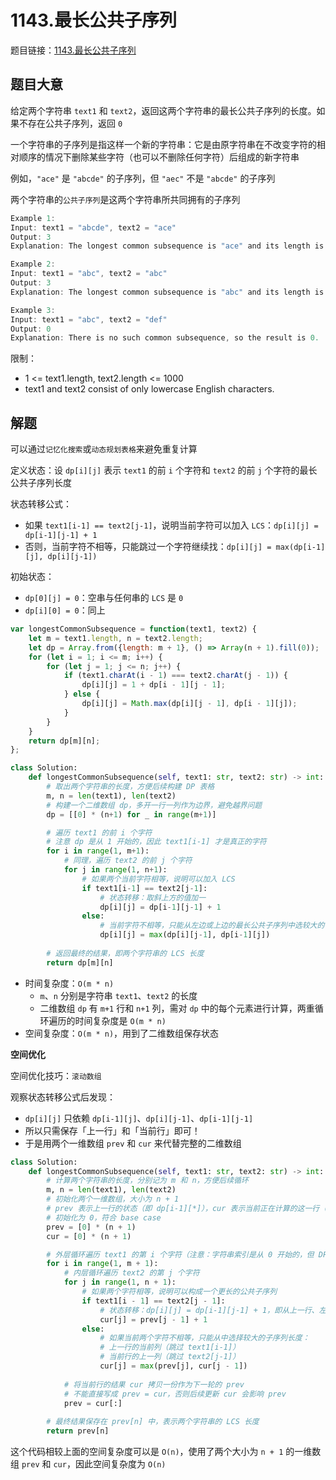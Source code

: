 # 1143.最长公共子序列

题目链接：[1143.最长公共子序列](https://leetcode.cn/problems/longest-common-subsequence/)

## 题目大意

给定两个字符串 `text1` 和 `text2`，返回这两个字符串的最长公共子序列的长度。如果不存在公共子序列，返回 `0` 

一个字符串的子序列是指这样一个新的字符串：它是由原字符串在不改变字符的相对顺序的情况下删除某些字符（也可以不删除任何字符）后组成的新字符串

例如，`"ace"` 是 `"abcde"` 的子序列，但 `"aec"` 不是 `"abcde"` 的子序列

两个字符串的`公共子序列`是这两个字符串所共同拥有的子序列

```js
Example 1:
Input: text1 = "abcde", text2 = "ace" 
Output: 3  
Explanation: The longest common subsequence is "ace" and its length is 3.

Example 2:
Input: text1 = "abc", text2 = "abc"
Output: 3
Explanation: The longest common subsequence is "abc" and its length is 3.

Example 3:
Input: text1 = "abc", text2 = "def"
Output: 0
Explanation: There is no such common subsequence, so the result is 0.
```

限制：
- 1 <= text1.length, text2.length <= 1000
- text1 and text2 consist of only lowercase English characters.

## 解题

可以通过`记忆化搜索`或`动态规划表格`来避免重复计算

定义状态：设 `dp[i][j]` 表示 `text1` 的前 `i` 个字符和 `text2` 的前 `j` 个字符的最长公共子序列长度

状态转移公式：
- 如果 `text1[i-1] == text2[j-1]`，说明当前字符可以加入 `LCS`：`dp[i][j] = dp[i-1][j-1] + 1`
- 否则，当前字符不相等，只能跳过一个字符继续找：`dp[i][j] = max(dp[i-1][j], dp[i][j-1])`

初始状态：
- `dp[0][j] = 0`：空串与任何串的 `LCS` 是 `0`
- `dp[i][0] = 0`：同上

```js
var longestCommonSubsequence = function(text1, text2) {
    let m = text1.length, n = text2.length;
    let dp = Array.from({length: m + 1}, () => Array(n + 1).fill(0));
    for (let i = 1; i <= m; i++) {
        for (let j = 1; j <= n; j++) {
            if (text1.charAt(i - 1) === text2.charAt(j - 1)) {
                dp[i][j] = 1 + dp[i - 1][j - 1];
            } else {
                dp[i][j] = Math.max(dp[i][j - 1], dp[i - 1][j]);
            }
        }
    }
    return dp[m][n];
};
```
```python
class Solution:
    def longestCommonSubsequence(self, text1: str, text2: str) -> int:
        # 取出两个字符串的长度，方便后续构建 DP 表格
        m, n = len(text1), len(text2)
        # 构建一个二维数组 dp，多开一行一列作为边界，避免越界问题
        dp = [[0] * (n+1) for _ in range(m+1)]

        # 遍历 text1 的前 i 个字符
        # 注意 dp 是从 1 开始的，因此 text1[i-1] 才是真正的字符
        for i in range(1, m+1):
            # 同理，遍历 text2 的前 j 个字符
            for j in range(1, n+1):
                # 如果两个当前字符相等，说明可以加入 LCS
                if text1[i-1] == text2[j-1]:
                    # 状态转移：取斜上方的值加一
                    dp[i][j] = dp[i-1][j-1] + 1
                else:
                    # 当前字符不相等，只能从左边或上边的最长公共子序列中选较大的一个
                    dp[i][j] = max(dp[i][j-1], dp[i-1][j])
        
        # 返回最终的结果，即两个字符串的 LCS 长度
        return dp[m][n]
```


- 时间复杂度：`O(m * n)`
  - `m`、`n` 分别是字符串 `text1`、`text2` 的长度
  - 二维数组 `dp` 有 `m+1` 行和 `n+1` 列，需对 `dp` 中的每个元素进行计算，两重循环遍历的时间复杂度是 `O(m * n)`
- 空间复杂度：`O(m * n)`，用到了二维数组保存状态

**空间优化**

空间优化技巧：`滚动数组`

观察状态转移公式后发现：
- `dp[i][j]` 只依赖 `dp[i-1][j]`、`dp[i][j-1]`、`dp[i-1][j-1]`
- 所以只需保存「上一行」和「当前行」即可！
- 于是用两个一维数组 `prev` 和 `cur` 来代替完整的二维数组

```python
class Solution:
    def longestCommonSubsequence(self, text1: str, text2: str) -> int:
        # 计算两个字符串的长度，分别记为 m 和 n，方便后续循环
        m, n = len(text1), len(text2)
        # 初始化两个一维数组，大小为 n + 1
        # prev 表示上一行的状态（即 dp[i-1][*]），cur 表示当前正在计算的这一行（即 dp[i][*]）
        # 初始化为 0，符合 base case
        prev = [0] * (n + 1)
        cur = [0] * (n + 1)

        # 外层循环遍历 text1 的第 i 个字符（注意：字符串索引是从 0 开始的，但 DP 索引从 1 开始）
        for i in range(1, m + 1):
            # 内层循环遍历 text2 的第 j 个字符
            for j in range(1, n + 1):
                # 如果两个字符相等，说明可以构成一个更长的公共子序列
                if text1[i - 1] == text2[j - 1]:
                    # 状态转移：dp[i][j] = dp[i-1][j-1] + 1，即从上一行、左上角的位置 +1
                    cur[j] = prev[j - 1] + 1
                else:
                    # 如果当前两个字符不相等，只能从中选择较大的子序列长度：
                    # 上一行的当前列（跳过 text1[i-1]）
                    # 当前行的上一列（跳过 text2[j-1]）
                    cur[j] = max(prev[j], cur[j - 1]) 
            
            # 将当前行的结果 cur 拷贝一份作为下一轮的 prev
            # 不能直接写成 prev = cur，否则后续更新 cur 会影响 prev
            prev = cur[:]
        
        # 最终结果保存在 prev[n] 中，表示两个字符串的 LCS 长度
        return prev[n]
```

这个代码相较上面的空间复杂度可以是 `O(n)`，使用了两个大小为 `n + 1` 的一维数组 `prev` 和 `cur`，因此空间复杂度为 `O(n)`